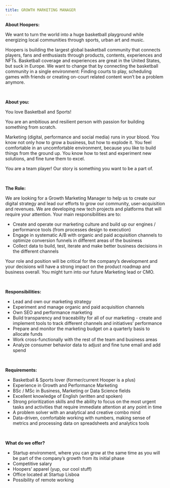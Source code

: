 ```yaml
---
title: GROWTH MARKETING MANAGER
---
```

<!--StartFragment-->

**About Hoopers:**

We want to turn the world into a huge basketball playground while energizing local communities through sports, urban art and music.

Hoopers is building the largest global basketball community that connects players, fans and enthusiasts through products, contents, experiences and NFTs. Basketball coverage and experiences are great in the United States, but suck in Europe. We want to change that by connecting the basketball community in a single environment: Finding courts to play, scheduling games with friends or creating on-court related content won’t be a problem anymore.

**<br>**

**About you:**

You love Basketball and Sports!

You are an ambitious and resilient person with passion for building something from scratch. 

Marketing (digital, performance and social media) runs in your blood. You know not only how to grow a business, but how to explode it. You feel comfortable in an uncomfortable environment, because you like to build things from the ground up. You know how to test and experiment new solutions, and fine tune them to excel.

You are a team player! Our story is something you want to be a part of.

**<br>**

**The Role:** 

We are looking for a Growth Marketing Manager to help us to create our digital strategy and lead our efforts to grow our community, user-acquisition and revenues. We are developing new tech projects and platforms that will require your attention. Your main responsibilities are to:

* Create and operate our marketing culture and build up our engines / performance tools (from processes design to execution)
* Engage in systematic A/B with organic and paid acquisition channels to optimize conversion funnels in different areas of the business
* Collect data to build, test, iterate and make better business decisions in the different channels

Your role and position will be critical for the company’s development and your decisions will have a strong impact on the product roadmap and business overall. You might turn into our future Marketing lead or CMO.

**<br>**

**Responsibilities:**

* Lead and own our marketing strategy
* Experiment and manage organic and paid acquisition channels
* Own SEO and performance marketing
* Build transparency and traceability for all of our marketing - create and implement tools to track different channels and initiatives’ performance
* Prepare and monitor the marketing budget on a quarterly basis to allocate funds
* Work cross-functionally with the rest of the team and business areas
* Analyze consumer behavior data to adjust and fine tune email and add spend

**<br>**

**Requirements:**

* Basketball & Sports lover (former/current Hooper is a plus)
* Experience in Growth and Performance Marketing
* BSc / MSc in Business, Marketing or Data Science fields
* Excellent knowledge of English (written and spoken)
* Strong prioritization skills and the ability to focus on the most urgent tasks and activities that require immediate attention at any point in time
* A problem solver with an analytical and creative combo mind
* Data-driven, comfortable working with numbers, making sense of metrics and processing data on spreadsheets and analytics tools

**<br>**

**What do we offer?**

* Startup environment, where you can grow at the same time as you will be part of the company’s growth from its initial phase
* Competitive salary
* Hoopers’ apparel (yup, our cool stuff)
* Office located at Startup Lisboa
* Possibility of remote working

<!--EndFragment-->
